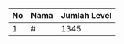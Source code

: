 | No | Nama            | Jumlah Level |
|----|-----------------|--------------|
| 1  | #    |    1345        |
